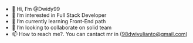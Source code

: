 - 👋 Hi, I’m @Dwidy99
- 👀 I’m interested in Full Stack Developer
- 🌱 I’m currently learning Front-End path
- 💞️ I’m looking to collaborate on solid team
- 📫 How to reach me?. You can cantact mr in (98dwiyulianto@gmail.com)

<!---
Dwidy99/Dwidy99 is a ✨ special ✨ repository because its `README.md` (this file) appears on your GitHub profile.
You can click the Preview link to take a look at your changes.
--->
